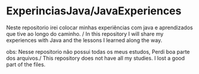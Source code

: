 # ExperinciasJava/JavaExperiences
Neste repositorio irei colocar minhas experiências com java e aprendizados que tive ao longo do caminho. /  In this repository I will share my experiences with Java and the lessons I learned along the way.

obs: Nesse repositorio não possui todas os meus estudos, Perdi boa parte dos arquivos./ This repository does not have all my studies. I lost a good part of the files.
